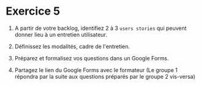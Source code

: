 # Exercice 5

1. A partir de votre backlog, identifiez 2 à 3 `users stories` qui peuvent donner lieu à un entretien utilisateur.

2. Définissez les modalités, cadre de l'entretien.

3. Préparez et formalisez vos questions dans un Google Forms.

4. Partagez le lien du Google Forms avec le formateur (Le groupe 1 répondra par la suite aux questions préparés par le groupe 2 vis-versa)
